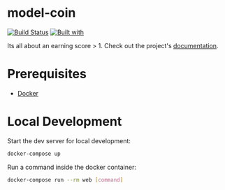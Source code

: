 # model-coin

[![Build Status](https://travis-ci.org/slackerdevstudio/model-coin.svg?branch=master)](https://travis-ci.org/slackerdevstudio/model-coin)
[![Built with](https://img.shields.io/badge/Built_with-Cookiecutter_Django_Rest-F7B633.svg)](https://github.com/agconti/cookiecutter-django-rest)

Its all about an earning score > 1. Check out the project's [documentation](http://slackerdevstudio.github.io/model-coin/).

# Prerequisites

- [Docker](https://docs.docker.com/docker-for-mac/install/)  

# Local Development

Start the dev server for local development:
```bash
docker-compose up
```

Run a command inside the docker container:

```bash
docker-compose run --rm web [command]
```
